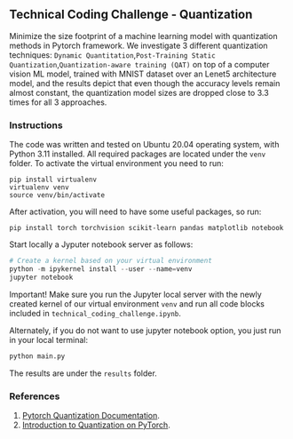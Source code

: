 ## Technical Coding Challenge - Quantization

Minimize the size footprint of a machine learning model with quantization methods in Pytorch framework. We investigate 3 different quantization techniques: `Dynamic Quantitation`,`Post-Training Static Quantization`,`Quantization-aware training (QAT)` on top of a computer vision ML model, trained with MNIST dataset over an Lenet5 architecture model, and the results depict that even though the accuracy levels remain almost constant, the quantization model sizes are dropped close to 3.3 times for all 3 approaches. 

### Instructions

The code was written and tested on Ubuntu 20.04 operating system, with Python 3.11 installed.
All required packages are located under the `venv` folder. To activate the virtual environment you need to run:

```
pip install virtualenv
virtualenv venv
source venv/bin/activate
```
After activation, you will need to have some useful packages, so run:
```
pip install torch torchvision scikit-learn pandas matplotlib notebook
```
Start locally a Jyputer notebook server as follows:
```python
# Create a kernel based on your virtual environment
python -m ipykernel install --user --name=venv
jupyter notebook
```
Important! Make sure you run the Jupyter local server with the newly created kernel of our virtual environment `venv` and 
run all code blocks included in `technical_coding_challenge.ipynb`.

Alternately, if you do not want to use jupyter notebook option, you just run in your local terminal:
```python
python main.py
```
The results are under the `results` folder.
### References

1. [Pytorch Quantization Documentation](https://pytorch.org/docs/stable/quantization.html). 
2.  [Introduction to Quantization on PyTorch](https://pytorch.org/blog/introduction-to-quantization-on-pytorch/). 
